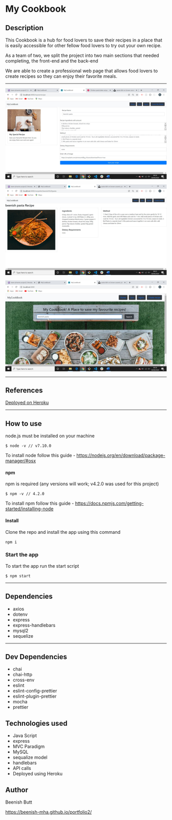 # My Cookbook​

## Description

This Cookbook is a hub for food lovers to save their recipes in a place that is easily accessible for other fellow food lovers to try out your own recipe.

As a team of two, we split the project into two main sections that needed completing, the front-end and the back-end

We are able to create a professional web page that allows food lovers to create recipes so they can enjoy their favorite meals.​

---

![screenshot of the app](https://github.com/beenish-mha/TeamPhoenixProject/blob/master/public/images/myCookBook1.jpg)

![screenshot of the app](https://github.com/beenish-mha/TeamPhoenixProject/blob/master/public/images/myCookBook2.jpg)

![screenshot of the app](https://github.com/beenish-mha/TeamPhoenixProject/blob/master/public/images/myCookBook3.jpg)

---

## References

[Deployed on Heroku](https://team-phoenix-project2.herokuapp.com/)

---

## How to use

node.js must be installed on your machine

```
$ node -v // v7.10.0
```

To install node follow this guide -
https://nodejs.org/en/download/package-manager/#osx

#### npm

npm is required (any versions will work; v4.2.0 was used for this project)

```
$ npm -v // 4.2.0
```

To install npm follow this guide -
https://docs.npmjs.com/getting-started/installing-node

#### Install

Clone the repo and install the app using this command

```
npm i
```

### Start the app

To start the app run the start script

```
$ npm start
```

---

## Dependencies

- axios
- dotenv
- express
- express-handlebars
- mysql2
- sequelize

---

## Dev Dependencies

- chai
- chai-http
- cross-env
- eslint
- eslint-config-prettier
- eslint-plugin-prettier
- mocha
- prettier

## Technologies used

- Java Script
- express
- MVC Paradigm​
- MySQL
- sequalize model​
- handlebars
- API calls
- Deployed using Heroku

## Author

Beenish Butt

https://beenish-mha.github.io/portfolio2/
